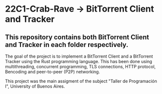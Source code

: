 # 22C1-Crab-Rave -> BitTorrent Client and Tracker

## This repository contains both BitTorrent Client and Tracker in each folder respectively.

The goal of the project is to implement a BitTorrent Client and a BitTorrent Tracker using the Rust programming language.
This has been done using multithreading, concurrent programming, TLS connections, HTTP protocol, Bencoding and peer-to-peer (P2P) networking.

This project was the main assigment of the subject "Taller de Programación I", University of Buenos Aires.
